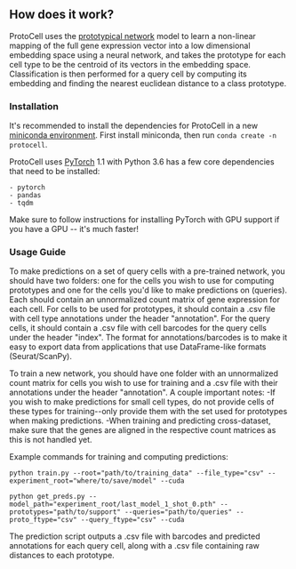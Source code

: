 ## How does it work?

ProtoCell uses the [prototypical network](https://arxiv.org/abs/1703.05175) model to learn a non-linear mapping of the full gene expression vector into a low dimensional embedding space using a neural network, and takes the prototype for each cell type to be the centroid of its vectors in the embedding space. Classification is then performed for a query cell by computing its embedding and finding the nearest euclidean distance to a class prototype.

### Installation

It's recommended to install the dependencies for ProtoCell in a new [miniconda environment](https://docs.conda.io/en/latest/miniconda.html). First install miniconda, then run `conda create -n protocell`.

ProtoCell uses [PyTorch](https://pytorch.org/) 1.1 with Python 3.6 has a few core dependencies that need to be installed:
```
- pytorch
- pandas
- tqdm
```

Make sure to follow instructions for installing PyTorch with GPU support if you have a GPU -- it's much faster!

### Usage Guide

To make predictions on a set of query cells with a pre-trained network, you should have two folders: one for the cells you wish to use for computing prototypes and one for the cells you'd like to make predictions on (queries). Each should contain an unnormalized count matrix of gene expression for each cell. For cells to be used for prototypes, it should contain a .csv file with cell type annotations under the header "annotation". For the query cells, it should contain a .csv file with cell barcodes for the query cells under the header "index". The format for annotations/barcodes is to make it easy to export data from applications that use DataFrame-like formats (Seurat/ScanPy).

To train a new network, you should have one folder with an unnormalized count matrix for cells you wish to use for training and a .csv file with their annotations under the header "annotation". A couple important notes:
-If you wish to make predictions for small cell types, do not provide cells of these types for training--only provide them with the set used for prototypes when making predictions.
-When training and predicting cross-dataset, make sure that the genes are aligned in the respective count matrices as this is not handled yet.

Example commands for training and computing predictions:

```
python train.py --root="path/to/training_data" --file_type="csv" --experiment_root="where/to/save/model" --cuda
```

```
python get_preds.py --model_path="experiment_root/last_model_1_shot_0.pth" --prototypes="path/to/support" --queries="path/to/queries" --proto_ftype="csv" --query_ftype="csv" --cuda
```

The prediction script outputs a .csv file with barcodes and predicted annotations for each query cell, along with a .csv file containing raw distances to each prototype.
